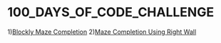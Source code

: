 # 100_DAYS_OF_CODE_CHALLENGE

1)[Blockly Maze Completion](Level10.md)
2)[Maze Completion Using Right Wall](HugRight.md)
